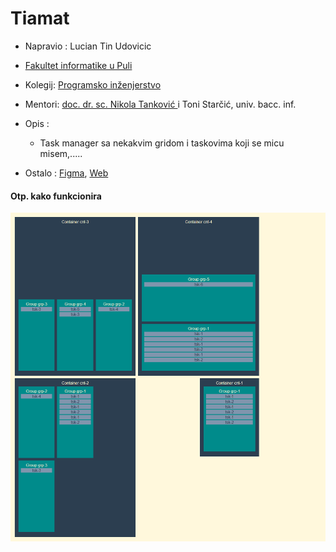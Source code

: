 # Tiamat

- Napravio : Lucian Tin Udovicic
- [Fakultet informatike u Puli ](http://fipu.unipu.hr "Fakultet informatike u Puli ")
- Kolegij: [Programsko inženjerstvo](http://ntankovic.unipu.hr/pi "Programsko inženjerstvo")
- Mentori: [doc. dr. sc. Nikola Tanković ](http://ntankovic.unipu.hr/ "doc. dr. sc. Nikola Tanković ") i Toni Starčić, univ. bacc. inf.

- Opis :
  - Task manager sa nekakvim gridom i taskovima koji se micu misem,.....
  
- Ostalo : [Figma](https://www.figma.com/file/ol9SwO3y4DHBMqQ0130ajK/WebPage?node-id=688%3A736 "Figma"), [Web](http://tiamat.tin.blue "Web")


#### Otp. kako funkcionira
![Slika](https://github.com/luciantin/tiamat/blob/master/ex1.gif)
